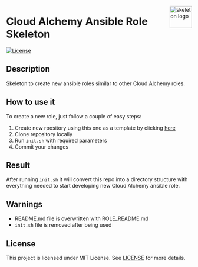 <p><img src="http://pngimg.com/uploads/skeleton/skeleton_PNG42642.png" alt="skeleton logo" title="graph" align="right" height="60" /></p>

# Cloud Alchemy Ansible Role Skeleton

[![License](https://img.shields.io/badge/license-MIT%20License-brightgreen.svg)](https://opensource.org/licenses/MIT)

## Description

Skeleton to create new ansible roles similar to other Cloud Alchemy roles.

## How to use it

To create a new role, just follow a couple of easy steps:
1. Create new rpository using this one as a template by clicking [here](https://github.com/cloudalchemy/skeleton/generate)
1. Clone repository locally
1. Run `init.sh` with required parameters
1. Commit your changes

## Result

After running `init.sh` it will convert this repo into a directory structure with everything needed to start 
developing new Cloud Alchemy ansible role.

## Warnings

- README.md file is overwritten with ROLE_README.md
- `init.sh` file is removed after being used

## License

This project is licensed under MIT License. See [LICENSE](/LICENSE) for more details.
